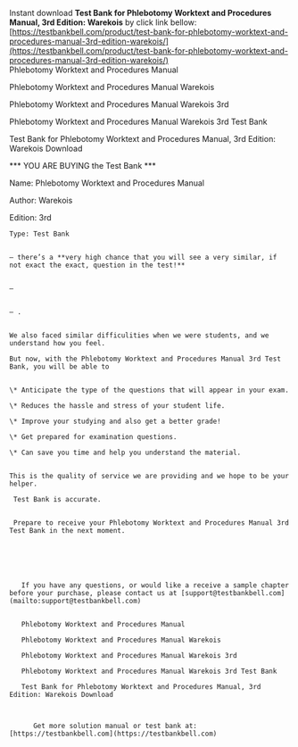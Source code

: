 Instant download **Test Bank for Phlebotomy Worktext and Procedures Manual, 3rd Edition: Warekois** by click link bellow:  
[https://testbankbell.com/product/test-bank-for-phlebotomy-worktext-and-procedures-manual-3rd-edition-warekois/](https://testbankbell.com/product/test-bank-for-phlebotomy-worktext-and-procedures-manual-3rd-edition-warekois/)  
Phlebotomy Worktext and Procedures Manual  

Phlebotomy Worktext and Procedures Manual Warekois  

Phlebotomy Worktext and Procedures Manual Warekois 3rd  

Phlebotomy Worktext and Procedures Manual Warekois 3rd Test Bank  

Test Bank for Phlebotomy Worktext and Procedures Manual, 3rd Edition: Warekois Download


\*\*\* YOU ARE BUYING the Test Bank \*\*\*


Name: Phlebotomy Worktext and Procedures Manual  

Author: Warekois  

Edition: 3rd  





    Type: Test Bank


    – there’s a **very high chance that you will see a very similar, if not exact the exact, question in the test!**


    – 


    – .


    We also faced similar difficulities when we were students, and we understand how you feel.  

    But now, with the Phlebotomy Worktext and Procedures Manual 3rd Test Bank, you will be able to


    \* Anticipate the type of the questions that will appear in your exam.  

    \* Reduces the hassle and stress of your student life.  

    \* Improve your studying and also get a better grade!  

    \* Get prepared for examination questions.  

    \* Can save you time and help you understand the material.


    This is the quality of service we are providing and we hope to be your helper.  

     Test Bank is accurate.


     Prepare to receive your Phlebotomy Worktext and Procedures Manual 3rd Test Bank in the next moment.  






       If you have any questions, or would like a receive a sample chapter before your purchase, please contact us at [support@testbankbell.com](mailto:support@testbankbell.com)


       Phlebotomy Worktext and Procedures Manual  

       Phlebotomy Worktext and Procedures Manual Warekois  

       Phlebotomy Worktext and Procedures Manual Warekois 3rd  

       Phlebotomy Worktext and Procedures Manual Warekois 3rd Test Bank  

       Test Bank for Phlebotomy Worktext and Procedures Manual, 3rd Edition: Warekois Download



          Get more solution manual or test bank at: [https://testbankbell.com](https://testbankbell.com)

          
